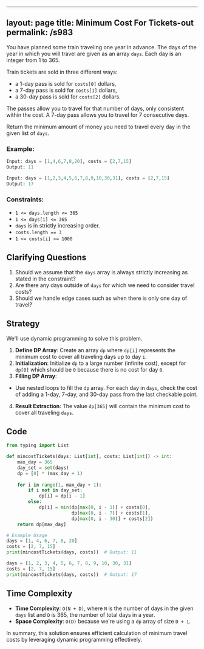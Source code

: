 
---
layout: page
title:  Minimum Cost For Tickets-out
permalink: /s983
---

You have planned some train traveling one year in advance. The days of the year in which you will travel are given as an array `days`. Each day is an integer from 1 to 365.

Train tickets are sold in three different ways:
- a 1-day pass is sold for `costs[0]` dollars,
- a 7-day pass is sold for `costs[1]` dollars,
- a 30-day pass is sold for `costs[2]` dollars.

The passes allow you to travel for that number of days, only consistent within the cost. A 7-day pass allows you to travel for 7 consecutive days.

Return the minimum amount of money you need to travel every day in the given list of `days`.

### Example:
```python
Input: days = [1,4,6,7,8,20], costs = [2,7,15]
Output: 11

Input: days = [1,2,3,4,5,6,7,8,9,10,30,31], costs = [2,7,15]
Output: 17
```

### Constraints:
- `1 <= days.length <= 365`
- `1 <= days[i] <= 365`
- `days` is in strictly increasing order.
- `costs.length == 3`
- `1 <= costs[i] <= 1000`

## Clarifying Questions

1. Should we assume that the `days` array is always strictly increasing as stated in the constraint?
2. Are there any days outside of `days` for which we need to consider travel costs?
3. Should we handle edge cases such as when there is only one day of travel?

## Strategy

We'll use dynamic programming to solve this problem.

1. **Define DP Array**: Create an array `dp` where `dp[i]` represents the minimum cost to cover all traveling days up to day `i`.
2. **Initialization**: Initialize `dp` to a large number (infinite cost), except for `dp[0]` which should be `0` because there is no cost for day `0`.
3. **Filling DP Array**:
  - Use nested loops to fill the `dp` array. For each day in `days`, check the cost of adding a 1-day, 7-day, and 30-day pass from the last checkable point.
4. **Result Extraction**: The value `dp[365]` will contain the minimum cost to cover all traveling `days`.

## Code

```python
from typing import List

def mincostTickets(days: List[int], costs: List[int]) -> int:
    max_day = 365
    day_set = set(days)
    dp = [0] * (max_day + 1)
    
    for i in range(1, max_day + 1):
        if i not in day_set: 
            dp[i] = dp[i - 1]
        else:
            dp[i] = min(dp[max(0, i - 1)] + costs[0],
                        dp[max(0, i - 7)] + costs[1],
                        dp[max(0, i - 30)] + costs[2])
    return dp[max_day]

# Example Usage
days = [1, 4, 6, 7, 8, 20]
costs = [2, 7, 15]
print(mincostTickets(days, costs))  # Output: 11

days = [1, 2, 3, 4, 5, 6, 7, 8, 9, 10, 30, 31]
costs = [2, 7, 15]
print(mincostTickets(days, costs))  # Output: 17
```

## Time Complexity

- **Time Complexity**: `O(N + D)`, where `N` is the number of days in the given `days` list and `D` is 365, the number of total days in a year.
- **Space Complexity**: `O(D)` because we're using a `dp` array of size `D + 1`.

In summary, this solution ensures efficient calculation of minimum travel costs by leveraging dynamic programming effectively.